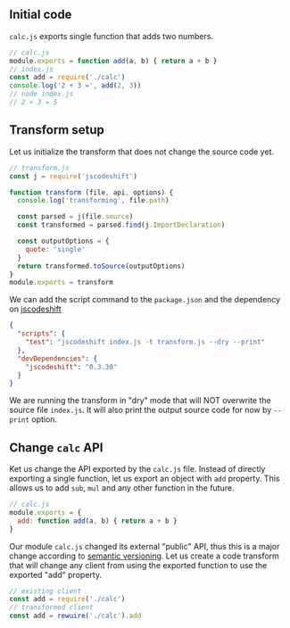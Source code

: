 ## Initial code

`calc.js` exports single function that adds two numbers.

```js
// calc.js
module.exports = function add(a, b) { return a + b }
// index.js
const add = require('./calc')
console.log('2 + 3 =', add(2, 3))
// node index.js
// 2 + 3 = 5
```

## Transform setup

Let us initialize the transform that does not change the source
code yet.

```js
// transform.js
const j = require('jscodeshift')

function transform (file, api, options) {
  console.log('transforming', file.path)

  const parsed = j(file.source)
  const transformed = parsed.find(j.ImportDeclaration)

  const outputOptions = {
    quote: 'single'
  }
  return transformed.toSource(outputOptions)
}
module.exports = transform
```

We can add the script command to the `package.json` and the
dependency on [jscodeshift](https://github.com/facebook/jscodeshift#readme)

```json
{
  "scripts": {
    "test": "jscodeshift index.js -t transform.js --dry --print"
  },
  "devDependencies": {
    "jscodeshift": "0.3.30"
  }
}
```

We are running the transform in "dry" mode that will NOT overwrite the
source file `index.js`. It will also print the output source code for
now by `--print` option.

## Change `calc` API

Ket us change the API exported by the `calc.js` file. Instead of directly
exporting a single function, let us export an object with `add` property.
This allows us to add `sub`, `mul` and any other function in the future.

```js
// calc.js
module.exports = {
  add: function add(a, b) { return a + b }
}
```

Our module `calc.js` changed its external "public" API, thus this is a major
change according to [semantic versioning](http://semver.org/).
Let us create a code transform that will change any client from using the
exported function to use the exported "add" property.

```js
// existing client
const add = require('./calc')
// transformed client
const add = rewuire('./calc').add
```
